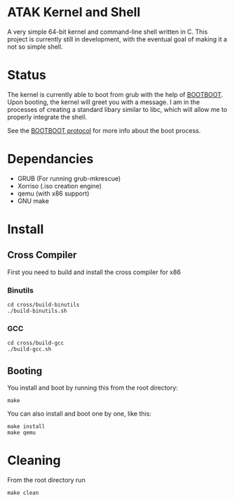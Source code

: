 # ATAK Kernel and Shell
A very simple 64-bit kernel and command-line shell written in C. This project is currently still in development, with the eventual goal of making it a not so simple shell.

# Status
The kernel is currently able to boot from grub with the help of [BOOTBOOT](https://gitlab.com/bztsrc/bootboot). Upon booting, the kernel will greet you with a message. I am in the processes of creating a standard libary similar to libc, which will allow me to properly integrate the shell.

See the [BOOTBOOT protocol](https://gitlab.com/bztsrc/bootboot/-/blob/master/bootboot_spec_1st_ed.pdf?ref_type=heads) for more info about the boot process.

# Dependancies
  - GRUB (For running grub-mkrescue)
  - Xorriso (.iso creation engine)
  - qemu (with x86 support)
  - GNU make

# Install
## Cross Compiler
First you need to build and install the cross compiler for x86
### Binutils
```
cd cross/build-binutils
./build-binutils.sh
```

### GCC
```
cd cross/build-gcc
./build-gcc.sh
```

## Booting
You install and boot by running this from the root directory:
```
make
```

You can also install and boot one by one, like this:
```
make install
make qemu
```

# Cleaning
From the root directory run
```
make clean
```

